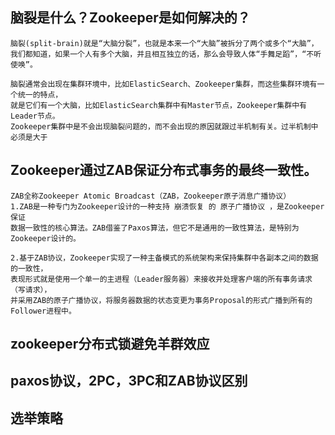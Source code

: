 ## 脑裂是什么？Zookeeper是如何解决的？
    脑裂(split-brain)就是“大脑分裂”，也就是本来一个“大脑”被拆分了两个或多个“大脑”，
    我们都知道，如果一个人有多个大脑，并且相互独立的话，那么会导致人体“手舞足蹈”，“不听使唤”。
   
    脑裂通常会出现在集群环境中，比如ElasticSearch、Zookeeper集群，而这些集群环境有一个统一的特点，
    就是它们有一个大脑，比如ElasticSearch集群中有Master节点，Zookeeper集群中有Leader节点。
    Zookeeper集群中是不会出现脑裂问题的，而不会出现的原因就跟过半机制有关。过半机制中必须是大于
    
## Zookeeper通过ZAB保证分布式事务的最终一致性。
    ZAB全称Zookeeper Atomic Broadcast（ZAB，Zookeeper原子消息广播协议）
    1.ZAB是一种专门为Zookeeper设计的一种支持 崩溃恢复 的 原子广播协议 ，是Zookeeper保证
    数据一致性的核心算法。ZAB借鉴了Paxos算法，但它不是通用的一致性算法，是特别为Zookeeper设计的。
    
    2.基于ZAB协议，Zookeeper实现了⼀种主备模式的系统架构来保持集群中各副本之间的数据的⼀致性，
    表现形式就是使⽤⼀个单⼀的主进程（Leader服务器）来接收并处理客户端的所有事务请求（写请求），
    并采⽤ZAB的原⼦⼴播协议，将服务器数据的状态变更为事务Proposal的形式⼴播到所有的Follower进程中。
    
    
## zookeeper分布式锁避免羊群效应


## paxos协议，2PC，3PC和ZAB协议区别

## 选举策略